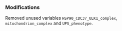 ### Modifications

Removed unused variables `HSP90_CDC37_ULK1_complex`, `mitochondrion_complex` and `UPS_phenotype`.